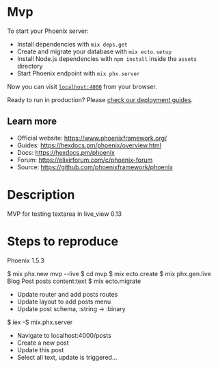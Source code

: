 # Mvp

To start your Phoenix server:

  * Install dependencies with `mix deps.get`
  * Create and migrate your database with `mix ecto.setup`
  * Install Node.js dependencies with `npm install` inside the `assets` directory
  * Start Phoenix endpoint with `mix phx.server`

Now you can visit [`localhost:4000`](http://localhost:4000) from your browser.

Ready to run in production? Please [check our deployment guides](https://hexdocs.pm/phoenix/deployment.html).

## Learn more

  * Official website: https://www.phoenixframework.org/
  * Guides: https://hexdocs.pm/phoenix/overview.html
  * Docs: https://hexdocs.pm/phoenix
  * Forum: https://elixirforum.com/c/phoenix-forum
  * Source: https://github.com/phoenixframework/phoenix

# Description

MVP for testing textarea in live_view 0.13

# Steps to reproduce

Phoenix 1.5.3

$ mix phx.new mvp --live
$ cd mvp
$ mix ecto.create
$ mix phx.gen.live Blog Post posts content:text
$ mix ecto.migrate

* Update router and add posts routes
* Update layout to add posts menu
* Update post schema, :string -> :binary

$ iex -S mix.phx.server

* Navigate to localhost:4000/posts
* Create a new post
* Update this post
* Select all text, update is triggered...
